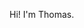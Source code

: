 <p class="line-1 anim-typewriter">Hi! I'm Thomas.</p>
<h1>
  <a href="" class="typewrite" data-period="1000" data-type='[ "I am a AOI Manager.","I love to code.", "I build AOI applications.", "Follow me on Twitter." ]'>
    <span class="wrap"></span>
  </a>
</h1>
